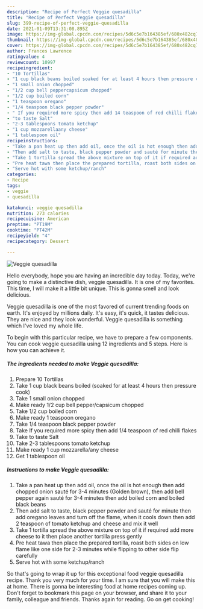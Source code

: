 ```yaml
---
description: "Recipe of Perfect Veggie quesadilla"
title: "Recipe of Perfect Veggie quesadilla"
slug: 399-recipe-of-perfect-veggie-quesadilla
date: 2021-01-09T13:31:08.895Z
image: https://img-global.cpcdn.com/recipes/5d6c5e7b164385ef/680x482cq70/veggie-quesadilla-recipe-main-photo.jpg
thumbnail: https://img-global.cpcdn.com/recipes/5d6c5e7b164385ef/680x482cq70/veggie-quesadilla-recipe-main-photo.jpg
cover: https://img-global.cpcdn.com/recipes/5d6c5e7b164385ef/680x482cq70/veggie-quesadilla-recipe-main-photo.jpg
author: Frances Lawrence
ratingvalue: 4
reviewcount: 10997
recipeingredient:
- "10 Tortillas"
- "1 cup black beans boiled soaked for at least 4 hours then pressure cook"
- "1 small onion chopped"
- "1/2 cup bell peppercapsicum chopped"
- "1/2 cup boiled corn"
- "1 teaspoon oregano"
- "1/4 teaspoon black pepper powder"
- " If you required more spicy then add 14 teaspoon of red chilli flakes"
- "to taste Salt"
- "2-3 tablespoons tomato ketchup"
- "1 cup mozzarellaany cheese"
- "1 tablespoon oil"
recipeinstructions:
- "Take a pan heat up then add oil, once the oil is hot enough then add chopped onion sauté for 3-4 minutes (Golden brown), then add bell pepper again sauté for 3-4 minutes then add boiled corn and boiled black beans"
- "Then add salt to taste, black pepper powder and sauté for minute then add oregano leaves and turn off the flame, when it cools down then add 2 teaspoon of tomato ketchup and cheese and mix it well"
- "Take 1 tortilla spread the above mixture on top of it if required add more cheese to it then place another tortilla press gently"
- "Pre heat tawa then place the prepared tortilla, roast both sides on low flame like one side for 2-3 minutes while flipping to other side flip carefully"
- "Serve hot with some ketchup/ranch"
categories:
- Recipe
tags:
- veggie
- quesadilla

katakunci: veggie quesadilla 
nutrition: 273 calories
recipecuisine: American
preptime: "PT19M"
cooktime: "PT42M"
recipeyield: "4"
recipecategory: Dessert

---
```



![Veggie quesadilla](https://img-global.cpcdn.com/recipes/5d6c5e7b164385ef/680x482cq70/veggie-quesadilla-recipe-main-photo.jpg)

Hello everybody, hope you are having an incredible day today. Today, we're going to make a distinctive dish, veggie quesadilla. It is one of my favorites. This time, I will make it a little bit unique. This is gonna smell and look delicious.



Veggie quesadilla is one of the most favored of current trending foods on earth. It's enjoyed by millions daily. It's easy, it's quick, it tastes delicious. They are nice and they look wonderful. Veggie quesadilla is something which I've loved my whole life.


To begin with this particular recipe, we have to prepare a few components. You can cook veggie quesadilla using 12 ingredients and 5 steps. Here is how you can achieve it.

<!--inarticleads1-->

##### The ingredients needed to make Veggie quesadilla:

1. Prepare 10 Tortillas
1. Take 1 cup black beans boiled (soaked for at least 4 hours then pressure cook)
1. Take 1 small onion chopped
1. Make ready 1/2 cup bell pepper/capsicum chopped
1. Take 1/2 cup boiled corn
1. Make ready 1 teaspoon oregano
1. Take 1/4 teaspoon black pepper powder
1. Take  If you required more spicy then add 1/4 teaspoon of red chilli flakes
1. Take to taste Salt
1. Take 2-3 tablespoons tomato ketchup
1. Make ready 1 cup mozzarella/any cheese
1. Get 1 tablespoon oil




<!--inarticleads2-->

##### Instructions to make Veggie quesadilla:

1. Take a pan heat up then add oil, once the oil is hot enough then add chopped onion sauté for 3-4 minutes (Golden brown), then add bell pepper again sauté for 3-4 minutes then add boiled corn and boiled black beans
1. Then add salt to taste, black pepper powder and sauté for minute then add oregano leaves and turn off the flame, when it cools down then add 2 teaspoon of tomato ketchup and cheese and mix it well
1. Take 1 tortilla spread the above mixture on top of it if required add more cheese to it then place another tortilla press gently
1. Pre heat tawa then place the prepared tortilla, roast both sides on low flame like one side for 2-3 minutes while flipping to other side flip carefully
1. Serve hot with some ketchup/ranch




So that's going to wrap it up for this exceptional food veggie quesadilla recipe. Thank you very much for your time. I am sure that you will make this at home. There is gonna be interesting food at home recipes coming up. Don't forget to bookmark this page on your browser, and share it to your family, colleague and friends. Thanks again for reading. Go on get cooking!
